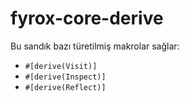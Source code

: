 # fyrox-core-derive

Bu sandık bazı türetilmiş makrolar sağlar:

- `#[derive(Visit)]`
- `#[derive(Inspect)]`
- `#[derive(Reflect)]`
